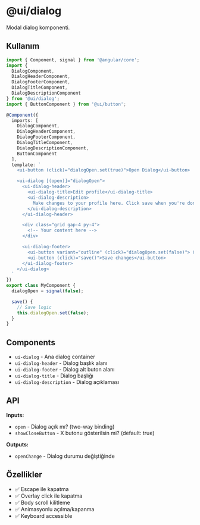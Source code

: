 # @ui/dialog

Modal dialog komponenti.

## Kullanım

```typescript
import { Component, signal } from '@angular/core';
import {
  DialogComponent,
  DialogHeaderComponent,
  DialogFooterComponent,
  DialogTitleComponent,
  DialogDescriptionComponent
} from '@ui/dialog';
import { ButtonComponent } from '@ui/button';

@Component({
  imports: [
    DialogComponent,
    DialogHeaderComponent,
    DialogFooterComponent,
    DialogTitleComponent,
    DialogDescriptionComponent,
    ButtonComponent
  ],
  template: `
    <ui-button (click)="dialogOpen.set(true)">Open Dialog</ui-button>

    <ui-dialog [(open)]="dialogOpen">
      <ui-dialog-header>
        <ui-dialog-title>Edit profile</ui-dialog-title>
        <ui-dialog-description>
          Make changes to your profile here. Click save when you're done.
        </ui-dialog-description>
      </ui-dialog-header>

      <div class="grid gap-4 py-4">
        <!-- Your content here -->
      </div>

      <ui-dialog-footer>
        <ui-button variant="outline" (click)="dialogOpen.set(false)"> Cancel </ui-button>
        <ui-button (click)="save()">Save changes</ui-button>
      </ui-dialog-footer>
    </ui-dialog>
  `
})
export class MyComponent {
  dialogOpen = signal(false);

  save() {
    // Save logic
    this.dialogOpen.set(false);
  }
}
```

## Components

- `ui-dialog` - Ana dialog container
- `ui-dialog-header` - Dialog başlık alanı
- `ui-dialog-footer` - Dialog alt buton alanı
- `ui-dialog-title` - Dialog başlığı
- `ui-dialog-description` - Dialog açıklaması

## API

**Inputs:**

- `open` - Dialog açık mı? (two-way binding)
- `showCloseButton` - X butonu gösterilsin mi? (default: true)

**Outputs:**

- `openChange` - Dialog durumu değiştiğinde

## Özellikler

- ✅ Escape ile kapatma
- ✅ Overlay click ile kapatma
- ✅ Body scroll kilitleme
- ✅ Animasyonlu açılma/kapanma
- ✅ Keyboard accessible
